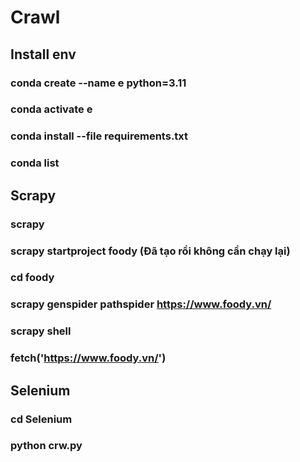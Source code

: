 # Crawl

## Install env

### conda create --name e python=3.11

### conda activate e

### conda install --file requirements.txt

### conda list

## Scrapy

### scrapy

### scrapy startproject foody (Đã tạo rồi không cần chạy lại)

### cd foody

### scrapy genspider pathspider https://www.foody.vn/

### scrapy shell

### fetch('https://www.foody.vn/')

## Selenium

### cd Selenium

### python crw.py
